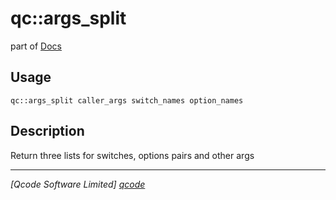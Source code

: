 qc::args_split
==============

part of [Docs](.)

Usage
-----
`qc::args_split caller_args switch_names option_names`

Description
-----------
Return three lists for switches, options pairs and other args

----------------------------------
*[Qcode Software Limited] [qcode]*

[qcode]: http://www.qcode.co.uk "Qcode Software"